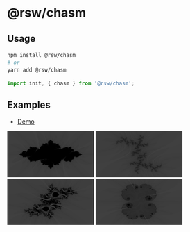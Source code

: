 # @rsw/chasm

## Usage

```bash
npm install @rsw/chasm
# or
yarn add @rsw/chasm
```

```js
import init, { chasm } from '@rsw/chasm';
```

## Examples

* [Demo](https://github.com/lencx/learn-wasm)

<img src="./assets/1.png" width="200" /> <img src="./assets/2.png" width="200" />
<img src="./assets/3.png" width="200" /> <img src="./assets/4.png" width="200" />